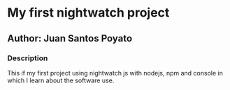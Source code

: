 # My first nightwatch project

## Author: Juan Santos Poyato

### Description

This if my first project using nightwatch js with nodejs, npm and console in which I learn about the software use.